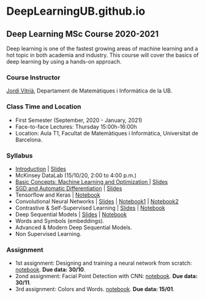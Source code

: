 # DeepLearningUB.github.io

## Deep Learning MSc Course 2020-2021

Deep learning is one of the fastest growing areas of machine learning and a hot topic in both academia and industry. This course will cover the basics of deep learning by using a hands-on approach.

### Course Instructor

[Jordi Vitrià](http://www.ub.edu/cvub/jordivitria/), Departament de Matemàtiques i Informàtica de la UB.

### Class Time and Location
+ First Semester (September, 2020 - January, 2021)
+ Face-to-face Lectures: Thursday 15:00h-16:00h
+ Location: Aula T1, Facultat de Matemàtiques i Informàtica, Universitat de Barcelona. 

### Syllabus
+ [Introduction](https://deeplearningub.github.io/deep0) | [Slides](https://github.com/DeepLearningUB/DeepLearningUB.github.io/raw/master/DeepLearningMasterIntro.pdf)
+ McKinsey DataLab (15/10/20, 2:00 to 4:00 p.m.)
+ [Basic Concepts: Machine Learning and Optimization ](https://deeplearningub.github.io/deep1) | [Slides](https://github.com/DeepLearningUB/DeepLearningUB.github.io/raw/master/DL1.pdf)
+ [SGD and Automatic Differentiation](https://deeplearningub.github.io/deep2) | [Slides](https://github.com/DeepLearningUB/DeepLearningUB.github.io/raw/master/DL2.pdf)
+ Tensorflow and Keras | [Notebook](https://colab.research.google.com/drive/1kI69bO3eLiXHtt3bkoEMk7FGMhUFO6Wu?usp=sharing)
+ Convolutional Neural Networks | [Slides](https://github.com/DeepLearningUB/DeepLearningUB.github.io/raw/master/DL3.pdf)  |  [Notebook1](https://colab.research.google.com/drive/1nBzG3YYZpNCqlSmxta1Uhc7XdbYnZQwk?usp=sharing) | [Notebook2](https://colab.research.google.com/drive/1rquH7QlIWk4SvgA3U2RLYN8i1jNJkHMO?usp=sharing)
+ Contrastive & Self-Supervised Learning | [Slides](https://github.com/DeepLearningUB/DeepLearningUB.github.io/raw/master/DL4.pdf) | [Notebook](https://colab.research.google.com/drive/16jjlXRO4yfJ94YiichMNBRtIr8BsLucr?usp=sharing)
+ Deep Sequential Models | [Slides](https://github.com/DeepLearningUB/DeepLearningUB.github.io/raw/master/DL5.pdf) | [Notebook](https://colab.research.google.com/drive/196q3LK7RiyQ9LDYD2KN6_zcko5RyOkRK?usp=sharing)
+ Words and Symbols (embeddings).
+ Advanced & Modern Deep Sequential Models.
+ Non Supervised Learning.

### Assignment
+ 1st assignment: Designing and training a neural network from scratch: [notebook](
https://colab.research.google.com/github/DeepLearningUB/DeepLearningUB.github.io/blob/master/1st_Assignment.ipynb). **Due data: 30/10**.
+ 2ond assignment: Facial Point Detection with CNN: [notebook](https://colab.research.google.com/drive/1vhKfLBKIrcVwvUvRDl7YZy8BQIZU88y2?usp=sharing). **Due data: 30/11**.
+ 3rd assignment: Colors and Words. [notebook](https://colab.research.google.com/drive/13GU1rOjy3Jl89ZqaEGg5Zfo01ezoyt08?usp=sharing). **Due data: 15/01**.

